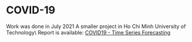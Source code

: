 # COVID-19
Work was done in July 2021
A smaller project in Ho Chi Minh University of Technology\\
Report is available: <a href = "https://drive.google.com/file/d/11owUTRor1sYCcrDVthHjRebHcH_7D32Y/view?usp=sharing">COVID19 - Time Series Forecasting</a>
